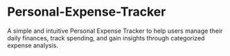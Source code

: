 # Personal-Expense-Tracker
A simple and intuitive Personal Expense Tracker to help users manage their daily finances, track spending, and gain insights through categorized expense analysis.
